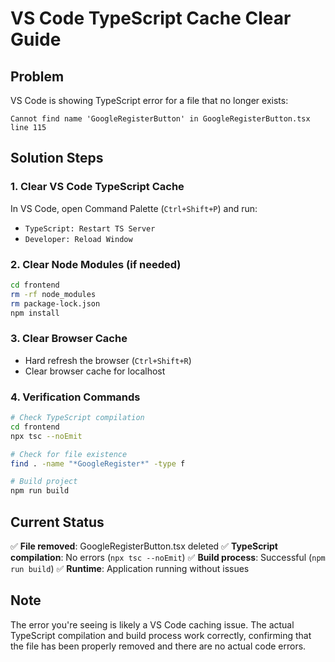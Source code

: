 # VS Code TypeScript Cache Clear Guide

## Problem
VS Code is showing TypeScript error for a file that no longer exists:
```
Cannot find name 'GoogleRegisterButton' in GoogleRegisterButton.tsx line 115
```

## Solution Steps

### 1. Clear VS Code TypeScript Cache
In VS Code, open Command Palette (`Ctrl+Shift+P`) and run:
- `TypeScript: Restart TS Server`
- `Developer: Reload Window`

### 2. Clear Node Modules (if needed)
```bash
cd frontend
rm -rf node_modules
rm package-lock.json
npm install
```

### 3. Clear Browser Cache
- Hard refresh the browser (`Ctrl+Shift+R`)
- Clear browser cache for localhost

### 4. Verification Commands
```bash
# Check TypeScript compilation
cd frontend
npx tsc --noEmit

# Check for file existence
find . -name "*GoogleRegister*" -type f

# Build project
npm run build
```

## Current Status
✅ **File removed**: GoogleRegisterButton.tsx deleted
✅ **TypeScript compilation**: No errors (`npx tsc --noEmit`)
✅ **Build process**: Successful (`npm run build`)
✅ **Runtime**: Application running without issues

## Note
The error you're seeing is likely a VS Code caching issue. The actual TypeScript compilation and build process work correctly, confirming that the file has been properly removed and there are no actual code errors.
